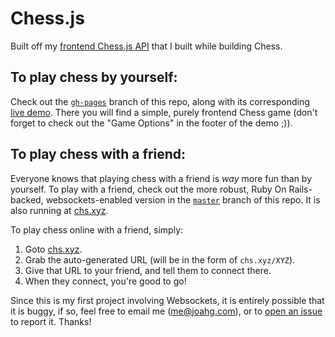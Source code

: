 # Chess.js

Built off my [frontend Chess.js API](https://github.com/JoahG/chs.xyz/blob/gh-pages/js/chess.js) that I built while building Chess.

## To play chess by yourself:

Check out the [`gh-pages`](https://github.com/JoahG/chs.xyz/tree/gh-pages) branch of this repo, along with its corresponding [live demo](http://www.joahg.com/chs.xyz/). There you will find a simple, purely frontend Chess game (don't forget to check out the "Game Options" in the footer of the demo ;)).

## To play chess with a friend:

Everyone knows that playing chess with a friend is _way_ more fun than by yourself. To play with a friend, check out the more robust, Ruby On Rails-backed, websockets-enabled version in the [`master`](https://github.com/JoahG/chess.js/master) branch of this repo. It is also running at [chs.xyz](http://chs.xyz).

To play chess online with a friend, simply:

  1.   Goto [chs.xyz](http://chz.xyz).
  2.   Grab the auto-generated URL (will be in the form of `chs.xyz/XYZ`).
  3.   Give that URL to your friend, and tell them to connect there.
  4.   When they connect, you're good to go!

Since this is my first project involving Websockets, it is entirely possible that it is buggy, if so, feel free to email me (me@joahg.com), or to [open an issue](https://github.com/JoahG/chs.xyz/issues/new) to report it. Thanks!
